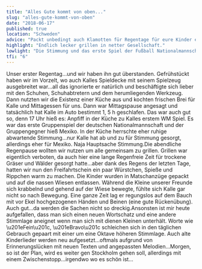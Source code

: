 ```yaml
---
title: "Alles Gute kommt von oben..."
slug: "alles-gute-kommt-von-oben"
date: "2018-06-17"
published: true
location: "Schweden"
advice: "Packt unbedingt auch Klamotten für Regentage für eure Kinder ein."
highlight: "Endlich lecker grillen in netter Gesellschaft."
lowlight: "Die Stimmung und das erste Spiel der Fußball Nationalmannschaft gegen Mexiko bei der WM in Russland."
tfi: "6"
---
```


Unser erster Regentag...und wir haben ihn gut überstanden. Gefrühstückt haben wir im Vorzelt, wo auch Kalles Spieldecke mit seinem Spielzeug ausgebreitet war...all das ignorierte er natürlich und beschäftigte sich lieber mit den Schuhen, Schuhabtretern und dem herumliegenden Werkzeug. Dann nutzten wir die Existenz einer Küche aus und kochten frischen Brei für Kalle und Mittagessen für uns. Dann war Mittagspause angesagt und tatsächlich hat Kalle im Auto bestimmt 1,
5 h geschlafen. Das war auch gut so, denn 17 Uhr hieß es: Anpfiff in der Küche zu Kalles erstem WM Spiel. Es war das erste Gruppenspiel der deutschen Nationalmannschaft und der Gruppengegner hieß Mexiko. In der Küche herrschte eher ruhige abwartende Stimmung...nur Kalle hat ab und zu für Stimmung gesorgt, allerdings eher für Mexiko. Naja Hauptsache Stimmung.Die abendliche Regenpause wollten wir nutzen um alle gemeinsam zu grillen. Grillen war eigentlich verboten, da auch hier eine lange Regenfreie Zeit für trockene Gräser und Wälder gesorgt hatte...aber dank des Regens der letzten Tage, hatten wir nun den Freifahrtschein ein paar Würstchen, Spieße und Rippchen warm zu machen. Die Kinder wurden in Matschanzüge gepackt und auf die nassen Wiesen entlassen. Während die Kleine unserer Freunde sich krabbelnd und gehend auf der Wiese bewegte, fühlte sich Kalle gar nicht so nach Bewegung. Eine ganze Zeit lag er regungslos auf dem Bauch mit vor Ekel hochgezogenen Händen und Beinen (eine gute Rückenübung). Auch gut...da werden die Sachen nicht so dreckig.Ansonsten ist mir heute aufgefallen, dass man sich einen neuen Wortschatz und eine andere Stimmlage aneignet wenn man sich mit dienen Kleinen unterhält. Worte wie \u201eFein\u201c, \u201eBravo\u201c schleichen sich in den täglichen Gebrauch gepaart mit einer um eine Oktave höheren Stimmlage. Auch alte Kinderlieder werden neu aufgesetzt...oftmals aufgrund von Erinnerungslücken mit neuen Texten und angepassten Melodien...Morgen, so ist der Plan, wird es weiter gen Stockholm gehen soll, allerdings mit einem Zwischenstopp...irgendwo wo es schön ist...